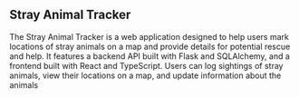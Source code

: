 ## Stray Animal Tracker

The Stray Animal Tracker is a web application designed to help users mark locations of stray animals on a map and provide details for potential rescue and help. It features a backend API built with Flask and SQLAlchemy, and a frontend built with React and TypeScript. Users can log sightings of stray animals, view their locations on a map, and update information about the animals
